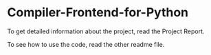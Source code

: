 # Compiler-Frontend-for-Python

To get detailed information about the project, read the Project Report.

To see how to use the code, read the other readme file.
